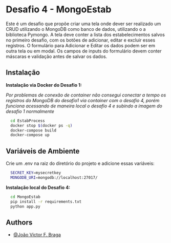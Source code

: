 
# Desafio 4 - MongoEstab

Este é um desafio que propõe criar uma tela onde dever ser realizado um CRUD utilizando o MongoDB como banco de dados, utilizando o a biblioteca Pymongo. 
A tela deve conter a lista dos estabelecimentos salvos no primeiro desafio, com os botões de adicionar, editar e excluir esses registros. 
O formulário para Adicionar e Editar os dados podem ser em outra tela ou em modal. Os campos de inputs do formulário devem conter máscaras e validação antes de salvar os dados.  

## Instalação


**Instalação via Docker do Desafio 1:**


*Por problemas de conexão de container não consegui conectar a tempo os registros do MongoDB do desafio1 via container com o desafio 4, porém funciona acessando de maneira local o desafio 4 e subindo a imagem do desafio 1 normalmente*

```bash
  cd EstabProcess
  docker stop $(docker ps -q) 
  docker-compose build
  docker-compose up
```

## Variáveis de Ambiente

Crie um .env na raiz do diretório do projeto e adicione essas variáveis:

```bash 
  SECRET_KEY=mysecretkey
  MONGODB_URI=mongodb://localhost:27017/
```


**Instalação local do Desafio 4:**

```bash
  cd MongoEstab
  pip install -r requirements.txt
  python app.py
```
    
## Authors

- [@João Victor F. Braga](https://www.linkedin.com/in/d3moon)

